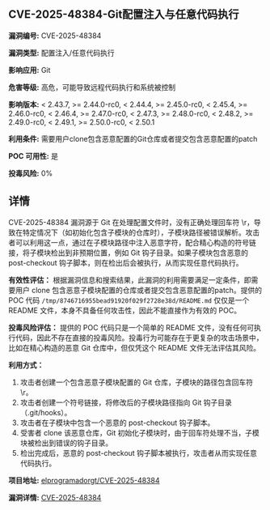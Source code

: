## CVE-2025-48384-Git配置注入与任意代码执行

**漏洞编号:** CVE-2025-48384

**漏洞类型:** 配置注入/任意代码执行

**影响应用:** Git

**危害等级:** 高危，可能导致远程代码执行和系统被控制

**影响版本:** < 2.43.7, >= 2.44.0-rc0, < 2.44.4, >= 2.45.0-rc0, < 2.45.4, >= 2.46.0-rc0, < 2.46.4, >= 2.47.0-rc0, < 2.47.3, >= 2.48.0-rc0, < 2.48.2, >= 2.49.0-rc0, < 2.49.1, >= 2.50.0-rc0, < 2.50.1

**利用条件:** 需要用户clone包含恶意配置的Git仓库或者提交包含恶意配置的patch

**POC 可用性:** 是

**投毒风险:** 0%

## 详情

CVE-2025-48384 漏洞源于 Git 在处理配置文件时，没有正确处理回车符 \r，导致在特定情况下（如初始化包含子模块的仓库时），子模块路径被错误解析。攻击者可以利用这一点，通过在子模块路径中注入恶意字符，配合精心构造的符号链接，将子模块检出到非预期位置，例如 Git 钩子目录。如果子模块包含恶意的 post-checkout 钩子脚本，则在检出后会被执行，从而实现任意代码执行。

**有效性评估：**
根据漏洞信息和搜索结果，此漏洞的利用需要满足一定条件，即需要用户 clone 包含恶意子模块配置的仓库或者提交包含恶意配置的patch。提供的 POC 代码 `/tmp/8746716955bead91920f029f2728e38d/README.md` 仅仅是一个 README 文件，本身不具备任何攻击性，因此不能直接作为有效的 POC。

**投毒风险评估：**
提供的 POC 代码只是一个简单的 README 文件，没有任何可执行代码，因此不存在直接的投毒风险。投毒行为可能存在于更复杂的攻击场景中，比如在精心构造的恶意 Git 仓库中，但仅凭这个 README 文件无法评估其风险。

**利用方式：**
1.  攻击者创建一个包含恶意子模块配置的 Git 仓库，子模块的路径包含回车符 \r。
2.  攻击者创建一个符号链接，将修改后的子模块路径指向 Git 钩子目录（.git/hooks）。
3.  攻击者在子模块中包含一个恶意的 post-checkout 钩子脚本。
4.  受害者 clone 该恶意仓库，Git 初始化子模块时，由于回车符处理不当，子模块被检出到错误的钩子目录。
5.  检出完成后，恶意的 post-checkout 钩子脚本被执行，攻击者从而实现任意代码执行。

**项目地址:** [elprogramadorgt/CVE-2025-48384](https://github.com/elprogramadorgt/CVE-2025-48384)

**漏洞详情:** [CVE-2025-48384](https://nvd.nist.gov/vuln/detail/CVE-2025-48384)